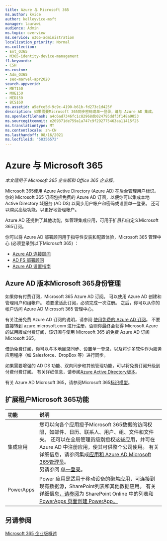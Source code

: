 ```yaml
---
title: Azure 与 Microsoft 365
ms.author: kvice
author: kelleyvice-msft
manager: laurawi
audience: Admin
ms.topic: overview
ms.service: o365-administration
localization_priority: Normal
ms.collection:
- Ent_O365
- M365-identity-device-management
f1.keywords:
- CSH
ms.custom:
- Adm_O365
- seo-marvel-apr2020
search.appverid:
- MET150
- MOE150
- MED150
- BCS160
ms.assetid: a5efce5d-9c9c-4190-b61b-fd273c1d425f
description: 如果需要Microsoft 365同步密码或单一登录，请与 Azure AD 集成。
ms.openlocfilehash: a4c6ad7346fc1c82968db024795ddf3f148a9053
ms.sourcegitcommit: e269371de759a1a747c9f292775463aa11415f25
ms.translationtype: MT
ms.contentlocale: zh-CN
ms.lasthandoff: 08/16/2021
ms.locfileid: "58356572"
---
```

# <a name="azure-integration-with-microsoft-365"></a>Azure 与 Microsoft 365

*本文适用于 Microsoft 365 企业版和 Office 365 企业版。*

Microsoft 365使用 Azure Active Directory (Azure AD) 在后台管理用户标识。 你的 Microsoft 365 订阅包括免费的 Azure AD 订阅，以便你可以集成本地 Active Directory 域服务 (AD DS) 以同步用户帐户和密码或设置单一登录。 还可以购买高级功能，以更好地管理帐户。
  
Azure AD 还提供了其他功能，如管理集成应用，可用于扩展和自定义Microsoft 365订阅。
  
你可以将 Azure AD 部署顾问用于指导性安装和配置体验，Microsoft 365 管理中心 (必须登录到以下Microsoft 365) ：

 - [Azure AD 连接顾问](https://aka.ms/aadconnectpwsync)
 - [AD FS 部署顾问](https://aka.ms/adfsguidance)
 - [Azure AD 设置指南](https://aka.ms/aadpguidance)
  
## <a name="azure-ad-editions-and-microsoft-365-identity-management"></a>Azure AD 版本Microsoft 365身份管理

如果你有付费订阅，Microsoft 365 Azure AD 订阅。 可以使用 Azure AD 创建和管理用户和组帐户。 若要激活此订阅，必须完成一次注册。 之后，你可以从你的帐户访问 Azure AD Microsoft 365 管理中心。 

有关注册免费 Azure AD 订阅的说明，请参阅 [使用免费的 Azure AD 订阅](../compliance/use-your-free-azure-ad-subscription-in-office-365.md)。 不要直接转到 azure.microsoft.com 进行注册，否则你最终会获得 Microsoft Azure 的试用版或付费订阅，该订阅与使用 Microsoft 365 的免费 Azure AD 订阅Microsoft 365。 
  
借助免费订阅，你可以与本地目录同步、设置单一登录，以及将许多软件作为服务应用程序（如 Salesforce、DropBox 等）进行同步。
  
如果需要增强的 AD DS 功能、双向同步和其他管理功能，可以将免费订阅升级到付费付费订阅。 有关详细信息，请参阅[Azure Active Directory版本](https://azure.microsoft.com/pricing/details/active-directory/)。
  
有关 Azure AD Microsoft 365，请参阅Microsoft 365[标识模型](about-microsoft-365-identity.md)。
  
## <a name="extend-the-capabilities-of-your-microsoft-365-tenant"></a>扩展租户Microsoft 365功能

|**功能**|**说明**|
|:-----|:-----|
|集成应用  <br/> |您可以向各个应用授予Microsoft 365数据的访问权限，如邮件、日历、联系人、用户、组、文件和文件夹。 还可以在全局管理员级别授权这些应用，并可在 Azure AD 中注册应用，使其可供整个公司使用。 有关详细信息，请参阅集成[应用和 Azure AD Microsoft 365管理员](integrated-apps-and-azure-ads.md)。  <br/> 另请参阅 [单一登录](/azure/active-directory/manage-apps/what-is-single-sign-on)。  <br/> |
|PowerApps  <br/> | Power 应用是适用于移动设备的聚焦应用，可连接到现有数据源，SharePoint列表和其他数据应用。 有关详细信息[，请参阅](https://support.office.com/article/9338b2d2-67ac-4b81-8e67-97da27e5e9ab)为 SharePoint Online 中的列表和[PowerApps 页面创建 PowerApp。](https://powerapps.microsoft.com/)  <br/> |
   
## <a name="see-also"></a>另请参阅

[Microsoft 365 企业版概述](microsoft-365-overview.md)